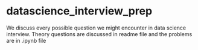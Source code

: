 # datascience_interview_prep
We discuss every possible question we might encounter in data science interview. Theory questions are discussed in readme file and the problems are in .ipynb file
